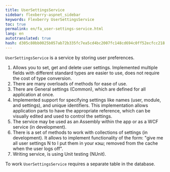 ```yaml
--- 
title: UserSettingsService 
sidebar: flexberry-aspnet_sidebar 
keywords: Flexberry UserSettingsService 
toc: true 
permalink: en/fa_user-settings-service.html 
lang: en 
autotranslated: true 
hash: d305c80bb0025b057ab72b335fc7ea5cd4bc2007fc148cd694c0ff52ecfcc218 
--- 
```


`UserSettingsService` is a service by storing user preferences. 

1. Allows you to set, get and delete user settings. Implemented multiple fields with different standard types are easier to use, does not require the cost of type conversion. 
2. There are many overloads of methods for ease of use. 
3. There are General settings (Common), which are defined for all application at once. 
4. Implemented support for specifying settings like names (user, module, and settings), and unique identifiers. This implementation allows application parts to have the appropriate reference, which can be visually edited and used to control the settings. 
5. The service may be used as an Assembly within the app or as a WCF service (in development). 
6. There is a set of methods to work with collections of settings (in development). It allows to implement functionality of the form: "give me all user settings N to I put them in your кэш; removed from the cache when the user logs off". 
7. Writing service, is using Unit testing (NUnit). 

To work `UserSettingsService` requires a separate table in the database. 



